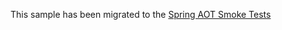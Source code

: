 This sample has been migrated to
the [Spring AOT Smoke Tests](https://github.com/spring-projects/spring-aot-smoke-tests/tree/main/aspect)
